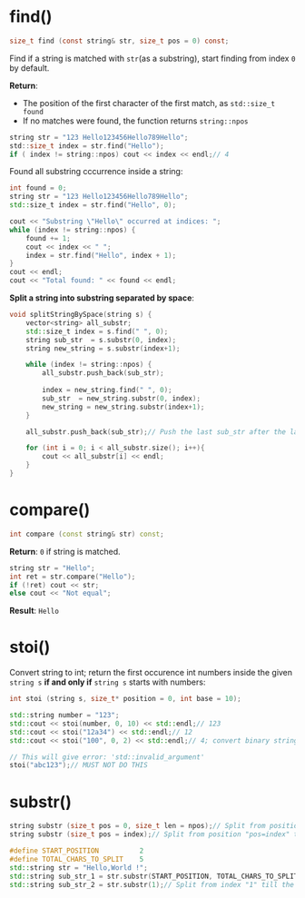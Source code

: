 # find()

```c
size_t find (const string& str, size_t pos = 0) const;
```

Find if a string is matched with ``str``(as a substring), start finding from index ``0`` by default.

**Return**:

* The position of the first character of the first match, as ``std::size_t found``
* If no matches were found, the function returns ``string::npos``

```c
string str = "123 Hello123456Hello789Hello";
std::size_t index = str.find("Hello");
if ( index != string::npos) cout << index << endl;// 4
```
Found all substring cccurrence inside a string:
```cpp
int found = 0;
string str = "123 Hello123456Hello789Hello";
std::size_t index = str.find("Hello", 0);

cout << "Substring \"Hello\" occurred at indices: "; 
while (index != string::npos) { 
    found += 1;
    cout << index << " ";
    index = str.find("Hello", index + 1);
} 
cout << endl;
cout << "Total found: " << found << endl;
```
**Split a string into substring separated by space**:
```cpp
void splitStringBySpace(string s) {
    vector<string> all_substr;
    std::size_t index = s.find(" ", 0);
    string sub_str  = s.substr(0, index);
    string new_string = s.substr(index+1);

    while (index != string::npos) { 
        all_substr.push_back(sub_str);
        
        index = new_string.find(" ", 0);
        sub_str  = new_string.substr(0, index);
        new_string = new_string.substr(index+1);
    }

    all_substr.push_back(sub_str);// Push the last sub_str after the last space to vector all_substr

    for (int i = 0; i < all_substr.size(); i++){
        cout << all_substr[i] << endl;
    }
}
```
# compare()

```cpp
int compare (const string& str) const;
```
**Return**: ``0`` if string is matched.

```cpp
string str = "Hello";
int ret = str.compare("Hello");
if (!ret) cout << str;
else cout << "Not equal";
```
**Result**: ``Hello``
# stoi()
Convert string to int; return the first occurence int numbers inside the given ``string s`` **if and only if** ``string s`` starts with numbers:
```cpp
int stoi (string s, size_t* position = 0, int base = 10);
```
```cpp
std::string number = "123";
std::cout << stoi(number, 0, 10) << std::endl;// 123
std::cout << stoi("12a34") << std::endl;// 12
std::cout << stoi("100", 0, 2) << std::endl;// 4; convert binary string 100 to decimal number 0d4
```
```cpp
// This will give error: 'std::invalid_argument'
stoi("abc123");// MUST NOT DO THIS
```
# substr()
```cpp
string substr (size_t pos = 0, size_t len = npos);// Split from position "pos" with "npos" of characters
string substr (size_t pos = index);// Split from position "pos=index" till the end
```
```cpp
#define START_POSITION          2
#define TOTAL_CHARS_TO_SPLIT    5
std::string str = "Hello,World !";
std::string sub_str_1 = str.substr(START_POSITION, TOTAL_CHARS_TO_SPLIT);// llo,W
std::string sub_str_2 = str.substr(1);// Split from index "1" till the end of str; Result: "ello,World !"
```
